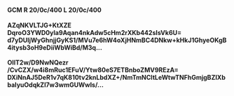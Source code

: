 #### GCM R 20/0c/400 L 20/0c/400
**AZqNKVLTJG+KtXZE**<br/>**DqroO3YWD0yla9Aqan4nkAdw5cHm2rXKb442sIsVk6U=**<br/>**d7yDUIjWyGhnjjGyKS1/MVu7e6hW4oXjHNmBC4DNkw+kHkJ1GhyeOKgB4itysb3oH9eDiiWbWiBd/M3q...**<br/><br/>
**OIlT2w/D9NwNQezr**<br/>**/CvCZX/w4i8mRuc1EFuV/Ytw80eS7ETBnboZMV9REzA=**<br/>**DXiNnAJ5DeR1v7qK810tv2knLbdXZ+/NmTmNCItLeWtwTNFhGmjgBZIXbbaIyuOdqkZl7w3wmGUWwIs/...**